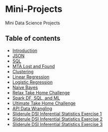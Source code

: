 # Mini-Projects
Mini Data Science Projects
## Table of contents
* [Introduction](#introduction)
* [JSON](https://github.com/jeffreyzhangma/Mini-Projects/blob/master/Jeff%20JSON%20Mini%20Project.ipynb)
* [SQL](https://github.com/jeffreyzhangma/Mini-Projects/blob/master/Jeff%20_sql_project.sql)
* [MTA Lost and Found](https://github.com/jeffreyzhangma/Mini-Projects/blob/master/MTA%20Lost%20and%20Found.ipynb)
* [Clustering](https://github.com/jeffreyzhangma/Mini-Projects/blob/master/Mini_Project_Clustering.ipynb)
* [Linear Regression](https://github.com/jeffreyzhangma/Mini-Projects/blob/master/Mini_Project_Linear_Regression%20(1).ipynb)
* [Logistic Regression](https://github.com/jeffreyzhangma/Mini-Projects/blob/master/Mini_Project_Logistic_Regression.ipynb)
* [Naive Bayes](https://github.com/jeffreyzhangma/Mini-Projects/blob/master/Mini_Project_Naive_Bayes.ipynb)
* [Relax Take Home Challenge](https://github.com/jeffreyzhangma/Mini-Projects/blob/master/Relax%20Take%20Home%20Challenge.ipynb)
* [Spark DF, SQL, and ML](https://github.com/jeffreyzhangma/Mini-Projects/blob/master/Spark%20DF%2C%20SQL%2C%20ML%20Exercise.ipynb)
* [Ultimate Take Home Challenge](https://github.com/jeffreyzhangma/Mini-Projects/blob/master/Take%20Home%20Challenge%20Data%20Analysis%20Interview.ipynb)
* [API Data Wrangling](https://github.com/jeffreyzhangma/Mini-Projects/blob/master/api_data_wrangling_mini_project.ipynb)
* [Sliderule DSI Inferential Statistics Exercise 1](https://github.com/jeffreyzhangma/Mini-Projects/blob/master/sliderule_dsi_inferential_statistics_exercise_1.ipynb)
* [Sliderule DSI Inferential Statistics Exercise 2](https://github.com/jeffreyzhangma/Mini-Projects/blob/master/sliderule_dsi_inferential_statistics_exercise_2.ipynb)
* [Sliderule DSI Inferential Statistics Exercise 3](https://github.com/jeffreyzhangma/Mini-Projects/blob/master/sliderule_dsi_inferential_statistics_exercise_3%20(1).ipynb)
